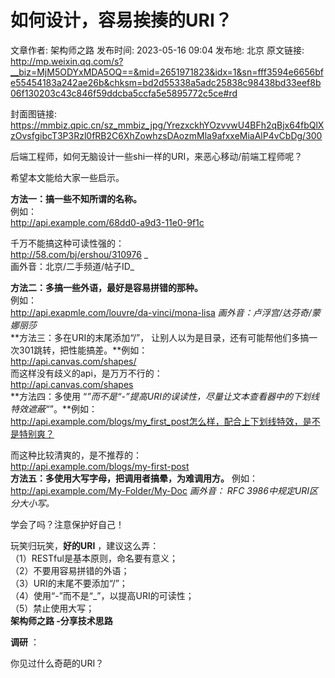 # 如何设计，容易挨揍的URI？

文章作者: 架构师之路
发布时间: 2023-05-16 09:04
发布地: 北京
原文链接: http://mp.weixin.qq.com/s?__biz=MjM5ODYxMDA5OQ==&mid=2651971823&idx=1&sn=fff3594e6656bfe55454183a242ae26b&chksm=bd2d55338a5adc25838c98438bd33eef8b06f130203c43c846f59ddcba5ccfa5e5895772c5ce#rd

封面图链接: https://mmbiz.qpic.cn/sz_mmbiz_jpg/YrezxckhYOzvvwU4BFh2qBjx64fbQlXzOvsfgibcT3P3Rzl0fRB2C6XhZowhzsDAozmMla9afxxeMiaAlP4vCbDg/300

后端工程师，如何无脑设计一些shi一样的URI，来恶心移动/前端工程师呢？  
  
希望本文能给大家一些启示。  
  
**方法一：搞一些不知所谓的名称。**  
例如：  
http://api.example.com/68dd0-a9d3-11e0-9f1c  
  
千万不能搞这种可读性强的：  
http://58.com/bj/ershou/310976 _  
画外音：北京/二手频道/帖子ID_  
  
**方法二：多搞一些外语，最好是容易拼错的那种。**  
例如：  
http://api.exapmle.com/louvre/da-vinci/mona-lisa _画外音：卢浮宫/达芬奇/蒙娜丽莎_  
**方法三：多在URI的末尾添加“/”， 让别人以为是目录，还有可能帮他们多搞一次301跳转，把性能搞差。**例如：  
http://api.canvas.com/shapes/  
而这样没有歧义的api，是万万不行的：  
http://api.canvas.com/shapes  
**方法四：多使用 “_”而不是“-”提高URI的误读性，尽量让文本查看器中的下划线特效遮蔽“_”。**例如：  
http://api.example.com/blogs/my_first_post怎么样，配合上下划线特效，是不是特别爽？  
  
而这种比较清爽的，是不推荐的：  
http://api.example.com/blogs/my-first-post  
**方法五：多使用大写字母，把调用者搞晕，为难调用方。** 例如：  
http://api.example.com/My-Folder/My-Doc  _画外音： RFC 3986中规定URI区分大小写。_  
  
学会了吗？注意保护好自己！  
  
玩笑归玩笑，**好的URI** ，建议这么弄：  
（1）RESTful是基本原则，命名要有意义；  
（2）不要用容易拼错的外语；  
（3）URI的末尾不要添加“/”；  
（4）使用“-”而不是“_”，以提高URI的可读性；  
（5）禁止使用大写；  
****架构师之路** -分享技术思路**

**调研** ：

你见过什么奇葩的URI？

